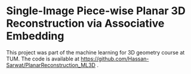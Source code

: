 # Single-Image Piece-wise Planar 3D Reconstruction via Associative Embedding
This project was part of the machine learning for 3D geometry course at TUM. The code is available at https://github.com/Hassan-Sarwat/PlanarReconstruction_ML3D . 
